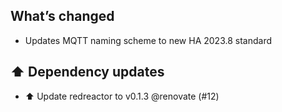 ## What’s changed

- Updates MQTT naming scheme to new HA 2023.8 standard

## ⬆️ Dependency updates

- ⬆️ Update redreactor to v0.1.3 @renovate (#12)